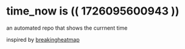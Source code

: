 # time_now is (( 1726095600943 ))

an automated repo that shows the currnent time

inspired by [breakingheatmap](https://github.com/breakingheatmap/breakingheatmap)